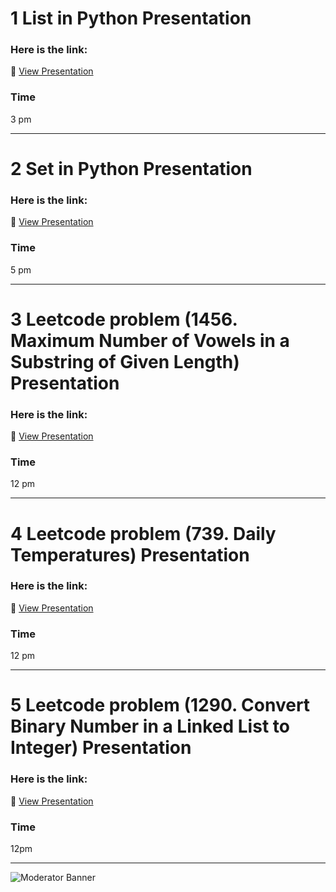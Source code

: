 # 1 List in Python Presentation

### Here is the link:
🔗 [View Presentation](https://www.facebook.com/share/v/1AvA3Fo3LJ/)
### Time 
3 pm

---
# 2 Set in Python Presentation

### Here is the link:
🔗 [View Presentation](https://www.facebook.com/share/v/1HFWm3C8o5/)
### Time 
5 pm

---
# 3 Leetcode problem (1456. Maximum Number of Vowels in a Substring of Given Length) Presentation

### Here is the link:
🔗 [View Presentation](https://www.facebook.com/share/v/16nZG77sxB/)
### Time 
12 pm

---
# 4 Leetcode problem (739. Daily Temperatures) Presentation 

### Here is the link:
🔗 [View Presentation](https://www.facebook.com/share/v/1Ay5jFjXAo/)
### Time 
12 pm

---
# 5 Leetcode problem (1290. Convert Binary Number in a Linked List to Integer) Presentation 

### Here is the link:
🔗 [View Presentation](https://www.facebook.com/share/v/19TFvcbGhD/)
### Time 
12pm

---

![Moderator Banner](banner.png)
